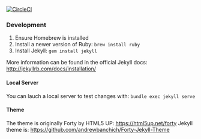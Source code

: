 [![CircleCI](https://circleci.com/gh/jaredledvina/ledvinafarm-site.svg?style=svg)](https://circleci.com/gh/jaredledvina/ledvinafarm-site)

### Development
1. Ensure Homebrew is installed
2. Install a newer version of Ruby: `brew install ruby`
3. Install Jekyll: `gem install jekyll`

More information can be found in the official Jekyll docs: 
http://jekyllrb.com/docs/installation/

#### Local Server

You can lauch a local server to test changes with: `bundle exec jekyll serve`


#### Theme

The theme is originally Forty by HTML5 UP: https://html5up.net/forty
Jekyll theme is: https://github.com/andrewbanchich/Forty-Jekyll-Theme

